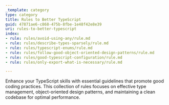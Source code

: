 ```yaml
---
_template: category
type: category
title: Rules to Better TypeScript
guid: 47871ae6-c868-475b-8fbe-1e48f42e8e39
uri: rules-to-better-typescript
index:
- rule: rules/avoid-using-any/rule.md
- rule: rules/describe-types-sparsely/rule.md
- rule: rules/typescript-enums/rule.md
- rule: rules/follow-good-object-oriented-design-patterns/rule.md
- rule: rules/good-typescript-configuration/rule.md
- rule: rules/only-export-what-is-necessary/rule.md

---
```


Enhance your TypeScript skills with essential guidelines that promote good coding practices. This collection of rules focuses on effective type management, object-oriented design patterns, and maintaining a clean codebase for optimal performance.

